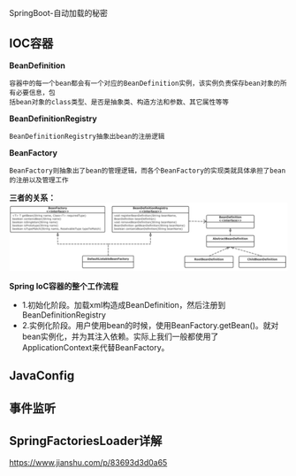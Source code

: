 SpringBoot-自动加载的秘密
## IOC容器
**BeanDefinition**

```
容器中的每一个bean都会有一个对应的BeanDefinition实例，该实例负责保存bean对象的所有必要信息，包
括bean对象的class类型、是否是抽象类、构造方法和参数、其它属性等等
```

**BeanDefinitionRegistry**

```
BeanDefinitionRegistry抽象出bean的注册逻辑
```

**BeanFactory**

```
BeanFactory则抽象出了bean的管理逻辑，而各个BeanFactory的实现类就具体承担了bean的注册以及管理工作
```

**三者的关系：**
![](./img/factory.png)

**Spring IoC容器的整个工作流程**

* 1.初始化阶段。加载xml构造成BeanDefinition，然后注册到BeanDefinitionRegistry
* 2.实例化阶段。用户使用bean的时候，使用BeanFactory.getBean()。就对bean实例化，并为其注入依赖。实际上我们一般都使用了ApplicationContext来代替BeanFactory。

## JavaConfig

## 事件监听

## SpringFactoriesLoader详解





<https://www.jianshu.com/p/83693d3d0a65>


